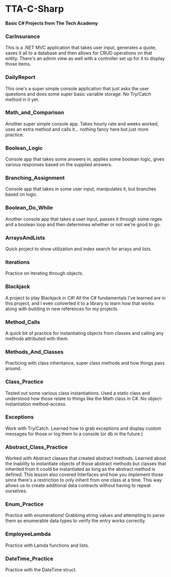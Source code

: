 
# TTA-C-Sharp
**Basic C# Projects from The Tech Academy**

###	CarInsurance
This is a .NET MVC application that takes user input, generates a quote, saves it all to a database and then allows for CRUD operations on that entity. There's an admin view as well with a controller set up for it to display those items.

### DailyReport
This one's a super simple console application that just asks the user questions and does some super basic variable storage. No Try/Catch method in it yet.

### Math_and_Comparison
Another super simple console app. Takes hourly rate and weeks worked, uses an extra method and calls it... nothing fancy here but just more practice.

### Boolean_Logic
Console app that takes some answers in, applies some boolean logic, gives various responses based on the supplied answers.

###	Branching_Assignment
Console app that takes in some user input, manipulates it, but branches based on logic.

### Boolean_Do_While
Another console app that takes a user input, passes it through some regex and a boolean loop and then determines whether or not we're good to go.

### ArraysAndLists
Quick project to show utilization and index search for arrays and lists.

### Iterations
Practice on iterating through objects.

### Blackjack
A project to play Blackjack in C#! All the C# fundamentals I've learned are in this project, and I even converted it to a library to learn how that works along with building in new references for my projects.  

### Method_Calls
A quick bit of practice for instantiating objects from classes and calling any methods attributed with them.

### Methods_And_Classes
Practicing with class inheritance, super class methods and how things pass around.

### Class_Practice 
Tested out some various class instantiations. Used a static class and understood how those relate to things like the Math class in C#. No object-instantiation method-access.

### Exceptions
Work with Try/Catch. Learned how to grab exceptions and display custom messages for those or log them to a console (or db in the future.) 

### Abstract_Class_Practice
Worked with Abstract classes that created abstract methods. Learned about the inability to instantiate objects of those abstract methods but classes that inherited from it could be instantiated as long as the abstract method is defined. 
This lesson also covered Interfaces and how you implement those since there's a restriction to only inherit from one class at a time. This way allows us to create additional data contracts without having to repeat ourselves.

###	Enum_Practice
Practice with enumerations! Grabbing string values and attempting to parse them as enumerable data types to verify the entry works correctly.

###	EmployeeLambda
Practice with Lamda functions and lists.

###	DateTime_Practice
Practice with the DateTime struct. 
